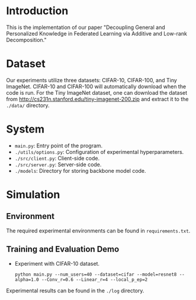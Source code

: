 # Introduction

This is the implementation of our paper "Decoupling General and Personalized Knowledge in Federated Learning via Additive and Low-rank Decomposition."

# Dataset

Our experiments utilize three datasets: CIFAR-10, CIFAR-100, and Tiny ImageNet. CIFAR-10 and CIFAR-100 will automatically download when the code is run. For the Tiny ImageNet dataset, one can download the dataset from http://cs231n.stanford.edu/tiny-imagenet-200.zip and extract it to the `./data/` directory.

# System

- `main.py`: Entry point of the program.
- `./utils/options.py`: Configuration of experimental hyperparameters.
- `./src/client.py`: Client-side code.
- `./src/server.py`: Server-side code.
- `./models`: Directory for storing backbone model code.

# Simulation

## Environment

The required experimental environments can be found in `requirements.txt`.

## Training and Evaluation Demo

- Experiment with CIFAR-10 dataset.

  ```shell
  python main.py --num_users=40 --dataset=cifar --model=resnet8 --alpha=1.0 --Conv_r=0.6 --Linear_r=4 --local_p_ep=2
  ```


Experimental results can be found in the `./log` directory.

